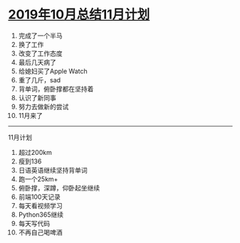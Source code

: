 # [2019年10月总结11月计划](https://github.com/yihong0618/gitblog/issues/72)

1. 完成了一个半马
2. 换了工作
3. 改变了工作态度
4. 最后几天病了
5. 给媳妇买了Apple Watch
6. 重了几斤，sad
7. 背单词，俯卧撑都在坚持着
8. 认识了新同事
9. 努力去做新的尝试
10. 11月来了

---

11月计划

1. 超过200km
2. 瘦到136
3. 日语英语继续坚持背单词
4. 跑一个25km+
5. 俯卧撑，深蹲，仰卧起坐继续
6. 前端100天记录
7. 每天看视频学习
8. Python365继续
9. 每天写代码
10. 不再自己喝啤酒